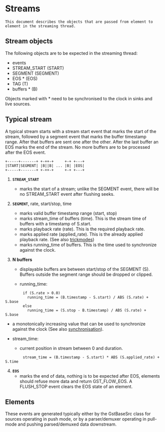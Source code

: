 # Streams

    This document describes the objects that are passed from element to
    element in the streaming thread.

## Stream objects

The following objects are to be expected in the streaming thread:

  - events
  - STREAM_START (START)
  - SEGMENT (SEGMENT)
  - EOS * (EOS)
  - TAG (T)
  - buffers * (B)

Objects marked with * need to be synchronised to the clock in sinks and
live sources.

## Typical stream

A typical stream starts with a stream start event that marks the
start of the stream, followed by a segment event that marks the
buffer timestamp range. After that buffers are sent one after the
other. After the last buffer an EOS marks the end of the stream. No
more buffers are to be processed after the EOS event.

```
+-----+-------+ +-++-+     +-+ +---+
|START|SEGMENT| |B||B| ... |B| |EOS|
+-----+-------+ +-++-+     +-+ +---+
```

1) **`STREAM_START`**
   - marks the start of a stream; unlike the SEGMENT event, there
     will be no STREAM_START event after flushing seeks.

2) **`SEGMENT`**, rate, start/stop, time
   - marks valid buffer timestamp range (start, stop)
   - marks stream_time of buffers (time). This is the stream time of buffers
     with a timestamp of S.start.
   - marks playback rate (rate). This is the required playback rate.
   - marks applied rate (applied_rate). This is the already applied playback
     rate. (See also [trickmodes](design/trickmodes.md))
   - marks running_time of buffers. This is the time used to synchronize
     against the clock.

3) **N buffers**
   - displayable buffers are between start/stop of the SEGMENT (S). Buffers
     outside the segment range should be dropped or clipped.

   - running_time:

```
        if (S.rate > 0.0)
          running_time = (B.timestamp - S.start) / ABS (S.rate) + S.base
        else
          running_time = (S.stop - B.timestamp) / ABS (S.rate) + S.base
```

  - a monotonically increasing value that can be used to synchronize
    against the clock (See also
    [synchronisation](design/synchronisation.md)).

  - stream_time:
    *  current position in stream between 0 and duration.

```
        stream_time = (B.timestamp - S.start) * ABS (S.applied_rate) + S.time
```


4) **`EOS`**
   - marks the end of data, nothing is to be expected after EOS, elements
     should refuse more data and return GST_FLOW_EOS. A FLUSH_STOP
     event clears the EOS state of an element.

## Elements

These events are generated typically either by the GstBaseSrc class for
sources operating in push mode, or by a parser/demuxer operating in
pull-mode and pushing parsed/demuxed data downstream.

